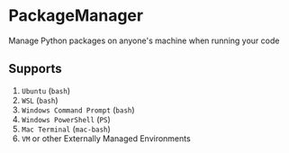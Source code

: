 # PackageManager
Manage Python packages on anyone's machine when running your code

## Supports
1. `Ubuntu` (`bash`)
2. `WSL` (`bash`)
3. `Windows Command Prompt` (`bash`)
4. `Windows PowerShell` (`PS`)
5. `Mac Terminal` (`mac-bash`)
6. `VM` or other Externally Managed Environments

